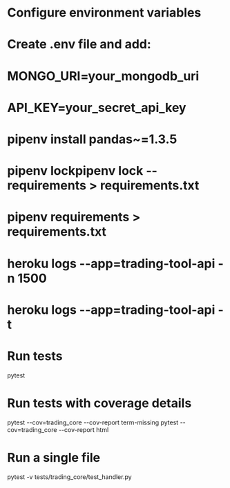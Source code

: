 # Configure environment variables
# Create .env file and add:
# MONGO_URI=your_mongodb_uri
# API_KEY=your_secret_api_key

# pipenv install pandas~=1.3.5
# pipenv lockpipenv lock --requirements > requirements.txt
# pipenv requirements > requirements.txt

# heroku logs --app=trading-tool-api -n 1500
# heroku logs --app=trading-tool-api -t

# Run tests
pytest

# Run tests with coverage details
pytest --cov=trading_core --cov-report term-missing
pytest --cov=trading_core --cov-report html

# Run a single file
pytest -v tests/trading_core/test_handler.py